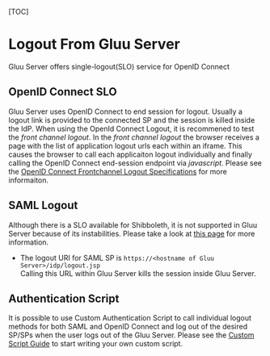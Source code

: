 [TOC]

# Logout From Gluu Server
Gluu Server offers single-logout(SLO) service for OpenID Connect

## OpenID Connect SLO
Gluu Server uses OpenID Connect to end session for logout. Usually a logout link is provided to the connected SP and the session is killed inside the IdP. When using the OpenId Connect Logout, it is recommened to test the _front channel logout_. In the _front channel logout_ the browser receives a page with the list of application logout urls each within an iframe. This causes the browser to call each applicaiton logout individually and finally calling the OpenID Connect end-session endpoint via _javascript_. Please see the [OpenID Connect Frontchannel Logout Specifications](http://openid.net/specs/openid-connect-frontchannel-1_0.html) for more informaiton.

## SAML Logout
Although there is a SLO available for Shibboleth, it is not supported in Gluu Server because of its instabilities. Please take a look at [this page](https://wiki.shibboleth.net/confluence/display/CONCEPT/SLOIssues) for more information.

* The logout URI for SAML SP is `https://<hostname of Gluu Server>/idp/logout.jsp`<br/> Calling this URL within Gluu Server kills the session inside Gluu Server.

## Authentication Script
It is possible to use Custom Authentication Script to call individual logout methods for both SAML and OpenID Connect and log out of the desired SP/SPs when the user logs out of the Gluu Server. Please see the [Custom Script Guide](https://gluu.org/docs/customize/auth-script/) to start writing your own custom script. 


